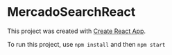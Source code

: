 
# MercadoSearchReact
This project was created with [Create React App](https://github.com/facebookincubator/create-react-app).

To run this project, use `npm install` and then `npm start`
